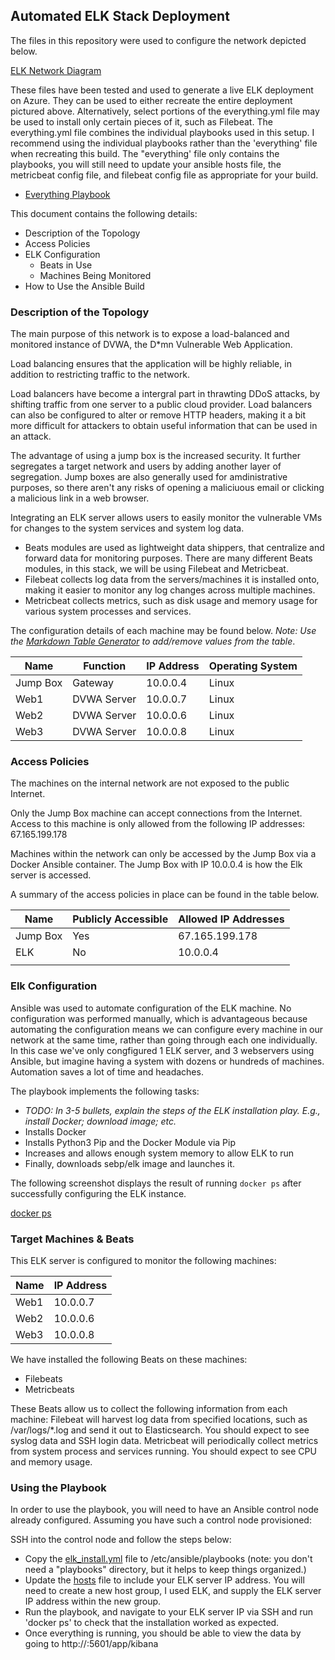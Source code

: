 ## Automated ELK Stack Deployment

The files in this repository were used to configure the network depicted below.

[ELK Network Diagram](images/network_diagram_elk.JPG)

These files have been tested and used to generate a live ELK deployment on Azure. They can be used to either recreate the entire deployment pictured above. Alternatively, select portions of the everything.yml file may be used to install only certain pieces of it, such as Filebeat.
The everything.yml file combines the individual playbooks used in this setup. I recommend using the individual playbooks rather than the 'everything' file when recreating this build.
The "everything' file only contains the playbooks, you will still need to update your ansible hosts file, the metricbeat config file, and filebeat config file as appropriate for your build.

  - [Everything Playbook](Ansible/everything.yml)

This document contains the following details:
- Description of the Topology
- Access Policies
- ELK Configuration
  - Beats in Use
  - Machines Being Monitored
- How to Use the Ansible Build


### Description of the Topology

The main purpose of this network is to expose a load-balanced and monitored instance of DVWA, the D*mn Vulnerable Web Application.

Load balancing ensures that the application will be highly reliable, in addition to restricting traffic to the network.

Load balancers have become a intergral part in thrawting DDoS attacks, by shifting traffic from one server to a public cloud provider.
Load balancers can also be configured to alter or remove HTTP headers, making it a bit more difficult for attackers to obtain useful
information that can be used in an attack.

The advantage of using a jump box is the increased security. It further segregates a target network and users by adding another layer of
segregation. Jump boxes are also generally used for amdinistrative purposes, so there aren't any risks of opening a maliciuous email or 
clicking a malicious link in a web browser. 

Integrating an ELK server allows users to easily monitor the vulnerable VMs for changes to the system services and system log data.
 - Beats modules are used as lightweight data shippers, that centralize and forward data for monitoring purposes. There are many different
 Beats modules, in this stack, we will be using Filebeat and Metricbeat.
- Filebeat collects log data from the servers/machines it is installed onto, making it easier to monitor any log changes across multiple machines.
- Metricbeat collects metrics, such as disk usage and memory usage for various system processes and services. 

The configuration details of each machine may be found below.
_Note: Use the [Markdown Table Generator](http://www.tablesgenerator.com/markdown_tables) to add/remove values from the table_.

| Name     | Function   | IP Address | Operating System |
|----------|----------  |------------|------------------|
| Jump Box | Gateway    | 10.0.0.4   | Linux            |
| Web1     | DVWA Server| 10.0.0.7   | Linux            |
| Web2     | DVWA Server| 10.0.0.6   | Linux            |
| Web3     | DVWA Server| 10.0.0.8   | Linux            |

### Access Policies

The machines on the internal network are not exposed to the public Internet. 

Only the Jump Box machine can accept connections from the Internet. Access to this machine is only allowed from the following IP addresses:
67.165.199.178

Machines within the network can only be accessed by the Jump Box via a Docker Ansible container.
The Jump Box with IP 10.0.0.4 is how the Elk server is accessed.


A summary of the access policies in place can be found in the table below.

| Name     | Publicly Accessible | Allowed IP Addresses |
|----------|---------------------|----------------------|
| Jump Box | Yes                 | 67.165.199.178       |
| ELK      | No                  | 10.0.0.4             |
|          |                     |                      |

### Elk Configuration

Ansible was used to automate configuration of the ELK machine. No configuration was performed manually, which is advantageous because
automating the configuration means we can configure every machine in our network at the same time, rather than going through each one
individually. In this case we've only congfigured 1 ELK server, and 3 webservers using Ansible,  but imagine having a system with dozens
or hundreds of machines. Automation saves a lot of time and headaches.

The playbook implements the following tasks:
- _TODO: In 3-5 bullets, explain the steps of the ELK installation play. E.g., install Docker; download image; etc._
- Installs Docker
- Installs Python3 Pip and the Docker Module via Pip
- Increases and allows enough system memory to allow ELK to run
- Finally, downloads sebp/elk image and launches it.

The following screenshot displays the result of running `docker ps` after successfully configuring the ELK instance.

[docker ps](images/docker_ps_elk.JPG)

### Target Machines & Beats
This ELK server is configured to monitor the following machines:

| Name     | IP Address |
|----------|------------|
| Web1     | 10.0.0.7   |
| Web2     | 10.0.0.6   |
| Web3     | 10.0.0.8   |


We have installed the following Beats on these machines:
- Filebeats
- Metricbeats

These Beats allow us to collect the following information from each machine:
Filebeat will harvest log data from specified locations, such as /var/logs/*.log and send it out to Elasticsearch. You should expect to see syslog data and SSH login data.
Metricbeat will periodically collect metrics from system process and services running. You should expect to see CPU and memory usage. 


### Using the Playbook
In order to use the playbook, you will need to have an Ansible control node already configured. Assuming you have such a control node provisioned: 

SSH into the control node and follow the steps below:
- Copy the [elk_install.yml](Ansible/elk_install.yml) file to /etc/ansible/playbooks (note: you don't need a "playbooks" directory, but it helps to keep things organized.)
- Update the [hosts](Ansible/Ansible_host_example) file to include your ELK server IP address. You will need to create a new host group, I used ELK, and supply the ELK server IP 
  address within the new group.
- Run the playbook, and navigate to your ELK server IP via SSH and run 'docker ps' to check that the installation worked as expected.
- Once everything is running, you should be able to view the data by going to http://<ELK server public IP>:5601/app/kibana
